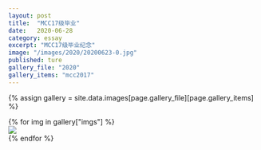 ```yaml
---
layout: post
title:  "MCC17级毕业"
date:   2020-06-28
category: essay
excerpt: "MCC17级毕业纪念"
image: "/images/2020/20200623-0.jpg"
published: ture
gallery_file: "2020"
gallery_items: "mcc2017"
---
```


{% assign gallery  = site.data.images[page.gallery_file][page.gallery_items] %}
<div class="card-columns">
    {% for img in gallery["imgs"] %}
    <div class="card">
        <img class="card-img-top" src="{{gallery['root']}}{{ img[1] }}" />
    </div>
    {% endfor %}
</div>




